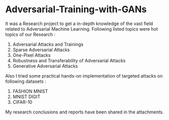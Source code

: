 # Adversarial-Training-with-GANs
It was a Research project to get a in-depth knowledge of the vast field related to Adversarial Machine Learning. Following listed topics were hot topics of our Research :
1. Adversarial Attacks and Trainings
2. Sparse Adversarial Attacks
3. One-Pixel Attacks
4. Robustness and Transferability of Adversarial Attacks
5. Generative Adversarial Attacks

Also I tried some practical hands-on implementation of targeted attacks on following datasets :
1. FASHION MNIST
2. MNIST DIGIT
3. CIFAR-10

My research conclusions and reports have been shared in the attachments.
